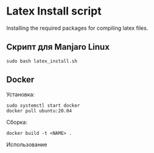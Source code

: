 # Latex Install script

Installing the required packages for compiling latex files.

## Скрипт для Manjaro Linux

```shell
sudo bash latex_install.sh
```

## Docker

Установка:
```shell
sudo systemctl start docker
docker pull ubuntu:20.04
```

Сборка:
```shell
docker build -t <NAME> .
```

Использование
```shell

```
